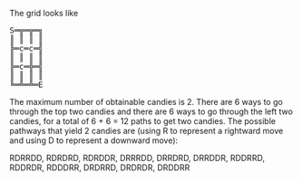 The grid looks like

<pre>
S═╦═╦═╗
║ ║ ║ ║
╠═c═c═╣
║ ║ ║ ║
╠═c═╬═╣
║ ║ ║ ║
╚═╩═╩═E
</pre>

The maximum number of obtainable candies is 2. There are 6 ways to go through the top two candies and there are 6 ways to go through the left two candies, for a total of 6 + 6 = 12 paths to get two candies. The possible pathways that yield 2 candies are (using R to represent a rightward move and using D to represent a downward move):

RDRRDD, RDRDRD, RDRDDR, DRRRDD, DRRDRD, DRRDDR, RDDRRD, RDDRDR, RDDDRR, DRDRRD, DRDRDR, DRDDRR
